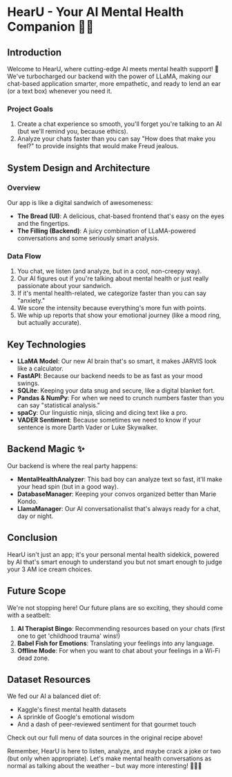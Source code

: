 # HearU - Your AI Mental Health Companion 🧠💬

## Introduction

Welcome to HearU, where cutting-edge AI meets mental health support! 🚀 We've turbocharged our backend with the power of LLaMA, making our chat-based application smarter, more empathetic, and ready to lend an ear (or a text box) whenever you need it.

### Project Goals

1. Create a chat experience so smooth, you'll forget you're talking to an AI (but we'll remind you, because ethics).
2. Analyze your chats faster than you can say "How does that make you feel?" to provide insights that would make Freud jealous.

## System Design and Architecture

### Overview

Our app is like a digital sandwich of awesomeness:

- **The Bread (UI)**: A delicious, chat-based frontend that's easy on the eyes and the fingertips.
- **The Filling (Backend)**: A juicy combination of LLaMA-powered conversations and some seriously smart analysis.

### Data Flow

1. You chat, we listen (and analyze, but in a cool, non-creepy way).
2. Our AI figures out if you're talking about mental health or just really passionate about your sandwich.
3. If it's mental health-related, we categorize faster than you can say "anxiety."
4. We score the intensity because everything's more fun with points.
5. We whip up reports that show your emotional journey (like a mood ring, but actually accurate).

## Key Technologies

- **LLaMA Model**: Our new AI brain that's so smart, it makes JARVIS look like a calculator.
- **FastAPI**: Because our backend needs to be as fast as your mood swings.
- **SQLite**: Keeping your data snug and secure, like a digital blanket fort.
- **Pandas & NumPy**: For when we need to crunch numbers faster than you can say "statistical analysis."
- **spaCy**: Our linguistic ninja, slicing and dicing text like a pro.
- **VADER Sentiment**: Because sometimes we need to know if your sentence is more Darth Vader or Luke Skywalker.

## Backend Magic ✨

Our backend is where the real party happens:

- **MentalHealthAnalyzer**: This bad boy can analyze text so fast, it'll make your head spin (but in a good way).
- **DatabaseManager**: Keeping your convos organized better than Marie Kondo.
- **LlamaManager**: Our AI conversationalist that's always ready for a chat, day or night.

## Conclusion

HearU isn't just an app; it's your personal mental health sidekick, powered by AI that's smart enough to understand you but not smart enough to judge your 3 AM ice cream choices.

## Future Scope

We're not stopping here! Our future plans are so exciting, they should come with a seatbelt:

1. **AI Therapist Bingo**: Recommending resources based on your chats (first one to get 'childhood trauma' wins!)
2. **Babel Fish for Emotions**: Translating your feelings into any language.
3. **Offline Mode**: For when you want to chat about your feelings in a Wi-Fi dead zone.

## Dataset Resources

We fed our AI a balanced diet of:

- Kaggle's finest mental health datasets
- A sprinkle of Google's emotional wisdom
- And a dash of peer-reviewed sentiment for that gourmet touch

Check out our full menu of data sources in the original recipe above!

Remember, HearU is here to listen, analyze, and maybe crack a joke or two (but only when appropriate). Let's make mental health conversations as normal as talking about the weather – but way more interesting! 🌈🧠💖
